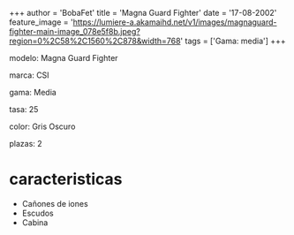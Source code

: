 +++
author = 'BobaFet'
title = 'Magna Guard Fighter'
date = '17-08-2002'
feature_image = 'https://lumiere-a.akamaihd.net/v1/images/magnaguard-fighter-main-image_078e5f8b.jpeg?region=0%2C58%2C1560%2C878&width=768'
tags = ['Gama: media']
+++
<!--more--> 
modelo: Magna Guard Fighter

marca: CSI

gama: Media

tasa: 25

color: Gris Oscuro

plazas: 2

# caracteristicas
* Cañones de iones
* Escudos
* Cabina

